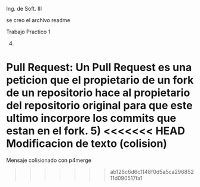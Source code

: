 Ing. de Soft. III

se creo el archivo readme

Trabajo Practico 1

4)
Pull Request:
	Un Pull Request es una peticion que el propietario de un fork de un repositorio hace al propietario del 
	repositorio original para que este ultimo incorpore los commits que estan en el fork.
5)
<<<<<<< HEAD
Modificacion de texto (colision)
=======
Mensaje colisionado con p4merge
>>>>>>> ab126c6d6c1148f0d5a5ca29685211d090517fa1
